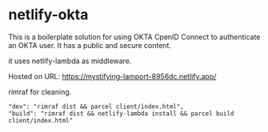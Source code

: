 # netlify-okta

This is a boilerplate solution for using OKTA CpenID Connect to authenticate an OKTA user. It has a public and secure content.

it uses netlify-lambda as middleware.

Hosted on URL: https://mystifying-lamport-8956dc.netlify.app/

rimraf for cleaning.

    "dev": "rimraf dist && parcel client/index.html",
    "build": "rimraf dist && netlify-lambda install && parcel build client/index.html"
